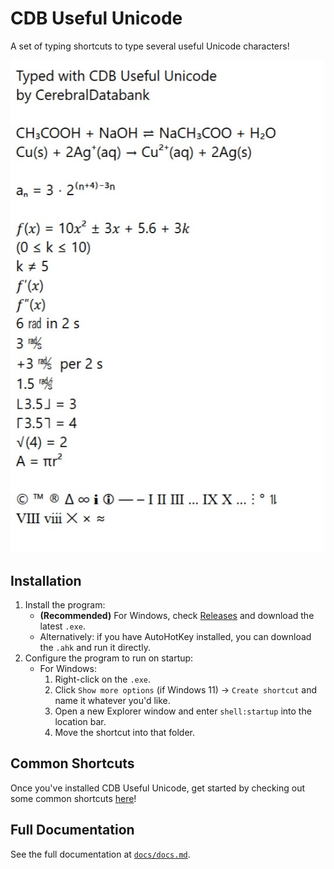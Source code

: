 # CDB Useful Unicode

A set of typing shortcuts to type several useful Unicode characters!

![example](example.jpg)

## Installation

1. Install the program:
   - **(Recommended)** For Windows, check [Releases](https://github.com/CerebralDatabank/cdb-useful-unicode/releases) and download the latest `.exe`.
   - Alternatively: if you have AutoHotKey installed, you can download the `.ahk` and run it directly.
2. Configure the program to run on startup:
   - For Windows:
     1. Right-click on the `.exe`.
     2. Click `Show more options` (if Windows 11) → `Create shortcut` and name it whatever you'd like.
     3. Open a new Explorer window and enter `shell:startup` into the location bar.
     4. Move the shortcut into that folder.

## Common Shortcuts

Once you've installed CDB Useful Unicode, get started by checking out some common shortcuts [here](docs/common-docs.md)!

## Full Documentation

See the full documentation at [`docs/docs.md`](docs/docs.md).
